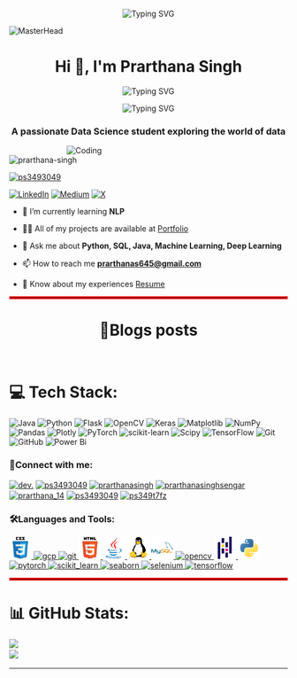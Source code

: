 
<p align="center">
  <img src="https://readme-typing-svg.herokuapp.com/?color=F7DF1E&width=500&height=50&lines=Hi+I'm+Prarthana!;A+Data+Science+Enthusiast;Love+Learning+AI+and+ML" alt="Typing SVG">
</p>


![MasterHead](https://camo.githubusercontent.com/37a4da575381e6eb7f937878b48ae504dbcd2ea0e8762cce1ff4936c9f8301dc/68747470733a2f2f692e70696e696d672e636f6d2f6f726967696e616c732f39652f30612f63382f39653061633832626331376666303037303864613662643039353933313737652e676966)
<h1 align="center">Hi 👋, I'm Prarthana Singh</h1>




<!--
<p align="center">
 //  First Typing Animation 
  <img src="https://readme-typing-svg.herokuapp.com/?lines=Hey+...+I'm+Prarthana+Singh;Welcome+to+my+GitHub+profile;Aspiring+Data+Scientist!;Exploring+new+tech+stacks!;Let's+code+together!&center=true&width=500&height=50&color=FF5733&vCenter=true&size=25" alt="Typing SVG">
</p>
-->
<!--
<p align="center"> 
                                // (sky blue color)
  <img src="https://readme-typing-svg.herokuapp.com/?lines=A+passionate+Data+Science+student+exploring+the+world+of+Data;&center=true&width=500&height=50&color=00BFFF&vCenter=true&size=25" alt="Typing SVG">
</p> 
-->
<!--
<p align="center">
  <!-- Second Typing Animation (Violet)
  <img src="https://readme-typing-svg.herokuapp.com/?lines=A+passionate+Data+Science+student+exploring+the+world+of+Data;&center=true&width=500&height=50&color=8A2BE2&vCenter=true&size=25" alt="Typing SVG">
</p>

-->


<p align="center">
  <!-- First Typing Animation (Light Red) -->
  <img src="https://readme-typing-svg.herokuapp.com/?lines=Hey+...+I'm+Prarthana+Singh;Welcome+to+my+GitHub+profile;Aspiring+Data+Scientist!;Exploring+new+tech+stacks!;Let's+code+together!&center=true&width=500&height=50&color=FF7F7F&vCenter=true&size=25" alt="Typing SVG">
</p>
<!--
<p align="center">
  <!-- Second Typing Animation (Blue) 
  <img src="https://readme-typing-svg.herokuapp.com/?lines=A+passionate+Data+Science+student+exploring+the+world+of+Data;&center=true&width=500&height=50&color=0000FF&vCenter=true&size=25" alt="Typing SVG">
</p>
-->

<p align="center">
  <!-- Second Typing Animation (Violet)-->
  <img src="https://readme-typing-svg.herokuapp.com/?lines=A+passionate+Data+Science+student+exploring+the+world+of+Data;&center=true&width=500&height=50&color=8A2BE2&vCenter=true&size=25" alt="Typing SVG">
</p>



<h3 align="center">A passionate Data Science student exploring the world of data</h3>


<img align="right" alt="Coding" width="400" src="https://miro.medium.com/v2/resize:fit:1310/1*f0VO7n7alyQ85pymIH6gyw.gif">

<p align="left"> <img src="https://komarev.com/ghpvc/?username=prarthana-singh&label=Profile%20views&color=0e75b6&style=flat" alt="prarthana-singh" /> </p>

<p align="left"> <a href="https://twitter.com/ps3493049" target="blank"><img src="https://img.shields.io/twitter/follow/ps3493049?logo=twitter&style=for-the-badge" alt="ps3493049" /></a> </p>

[![LinkedIn](https://img.shields.io/badge/LinkedIn-%230077B5.svg?logo=linkedin&logoColor=white)](https://linkedin.com/in/prarthanasingh) [![Medium](https://img.shields.io/badge/Medium-12100E?logo=medium&logoColor=white)](https://medium.com/@prarthanasingh) [![X](https://img.shields.io/badge/X-black.svg?logo=X&logoColor=white)](https://x.com/ps3493049) 


- 🌱 I’m currently learning **NLP**

- 👨‍💻 All of my projects are available at [Portfolio](https://prarthana-singh.github.io/myportfolio/)

- 💬 Ask me about **Python, SQL, Java, Machine Learning, Deep Learning**

- 📫 How to reach me **prarthanas645@gmail.com**

- 📄 Know about my experiences [Resume](https://drive.google.com/file/d/1cWNccHyeuQLrlUdbrWBp8IzjbgKB-j6q/view?usp=sharing)

<hr style="border:2px solid #f00">

<h1 align="center">📝Blogs posts</h1>

<br>
<!-- BLOG-POST-LIST:START -->
<!-- BLOG-POST-LIST:END -->


# 💻 Tech Stack:
![Java](https://img.shields.io/badge/java-%23ED8B00.svg?style=for-the-badge&logo=openjdk&logoColor=white) ![Python](https://img.shields.io/badge/python-3670A0?style=for-the-badge&logo=python&logoColor=ffdd54) ![Flask](https://img.shields.io/badge/flask-%23000.svg?style=for-the-badge&logo=flask&logoColor=white) ![OpenCV](https://img.shields.io/badge/opencv-%23white.svg?style=for-the-badge&logo=opencv&logoColor=white) ![Keras](https://img.shields.io/badge/Keras-%23D00000.svg?style=for-the-badge&logo=Keras&logoColor=white) ![Matplotlib](https://img.shields.io/badge/Matplotlib-%23ffffff.svg?style=for-the-badge&logo=Matplotlib&logoColor=black) ![NumPy](https://img.shields.io/badge/numpy-%23013243.svg?style=for-the-badge&logo=numpy&logoColor=white) ![Pandas](https://img.shields.io/badge/pandas-%23150458.svg?style=for-the-badge&logo=pandas&logoColor=white) ![Plotly](https://img.shields.io/badge/Plotly-%233F4F75.svg?style=for-the-badge&logo=plotly&logoColor=white) ![PyTorch](https://img.shields.io/badge/PyTorch-%23EE4C2C.svg?style=for-the-badge&logo=PyTorch&logoColor=white) ![scikit-learn](https://img.shields.io/badge/scikit--learn-%23F7931E.svg?style=for-the-badge&logo=scikit-learn&logoColor=white) ![Scipy](https://img.shields.io/badge/SciPy-%230C55A5.svg?style=for-the-badge&logo=scipy&logoColor=%white) ![TensorFlow](https://img.shields.io/badge/TensorFlow-%23FF6F00.svg?style=for-the-badge&logo=TensorFlow&logoColor=white) ![Git](https://img.shields.io/badge/git-%23F05033.svg?style=for-the-badge&logo=git&logoColor=white) ![GitHub](https://img.shields.io/badge/github-%23121011.svg?style=for-the-badge&logo=github&logoColor=white) ![Power Bi](https://img.shields.io/badge/power_bi-F2C811?style=for-the-badge&logo=powerbi&logoColor=black)


<h3 align="left">🔗Connect with me:</h3>
<p align="left">
<a href="https://dev.to/dev." target="blank"><img align="center" src="https://raw.githubusercontent.com/rahuldkjain/github-profile-readme-generator/master/src/images/icons/Social/devto.svg" alt="dev." height="30" width="40" /></a>
<a href="https://twitter.com/ps3493049" target="blank"><img align="center" src="https://raw.githubusercontent.com/rahuldkjain/github-profile-readme-generator/master/src/images/icons/Social/twitter.svg" alt="ps3493049" height="30" width="40" /></a>
<a href="https://linkedin.com/in/prarthanasingh" target="blank"><img align="center" src="https://raw.githubusercontent.com/rahuldkjain/github-profile-readme-generator/master/src/images/icons/Social/linked-in-alt.svg" alt="prarthanasingh" height="30" width="40" /></a>
<a href="https://kaggle.com/prarthanasinghsengar" target="blank"><img align="center" src="https://raw.githubusercontent.com/rahuldkjain/github-profile-readme-generator/master/src/images/icons/Social/kaggle.svg" alt="prarthanasinghsengar" height="30" width="40" /></a>
<a href="https://www.codechef.com/users/prarthana_14" target="blank"><img align="center" src="https://cdn.jsdelivr.net/npm/simple-icons@3.1.0/icons/codechef.svg" alt="prarthana_14" height="30" width="40" /></a>
<a href="https://www.leetcode.com/ps3493049" target="blank"><img align="center" src="https://raw.githubusercontent.com/rahuldkjain/github-profile-readme-generator/master/src/images/icons/Social/leet-code.svg" alt="ps3493049" height="30" width="40" /></a>
<a href="https://auth.geeksforgeeks.org/user/ps349t7fz" target="blank"><img align="center" src="https://raw.githubusercontent.com/rahuldkjain/github-profile-readme-generator/master/src/images/icons/Social/geeks-for-geeks.svg" alt="ps349t7fz" height="30" width="40" /></a>
</p>

<h3 align="left">🛠️Languages and Tools:</h3>
<p align="left"> <a href="https://www.w3schools.com/css/" target="_blank" rel="noreferrer"> <img src="https://raw.githubusercontent.com/devicons/devicon/master/icons/css3/css3-original-wordmark.svg" alt="css3" width="40" height="40"/> </a>  <a href="https://cloud.google.com" target="_blank" rel="noreferrer"> <img src="https://www.vectorlogo.zone/logos/google_cloud/google_cloud-icon.svg" alt="gcp" width="40" height="40"/> </a> <a href="https://git-scm.com/" target="_blank" rel="noreferrer"> <img src="https://www.vectorlogo.zone/logos/git-scm/git-scm-icon.svg" alt="git" width="40" height="40"/> </a> <a href="https://www.w3.org/html/" target="_blank" rel="noreferrer"> <img src="https://raw.githubusercontent.com/devicons/devicon/master/icons/html5/html5-original-wordmark.svg" alt="html5" width="40" height="40"/> </a> <a href="https://www.java.com" target="_blank" rel="noreferrer"> <img src="https://raw.githubusercontent.com/devicons/devicon/master/icons/java/java-original.svg" alt="java" width="40" height="40"/> </a> <a href="https://www.linux.org/" target="_blank" rel="noreferrer"> <img src="https://raw.githubusercontent.com/devicons/devicon/master/icons/linux/linux-original.svg" alt="linux" width="40" height="40"/> </a> <a href="https://www.mysql.com/" target="_blank" rel="noreferrer"> <img src="https://raw.githubusercontent.com/devicons/devicon/master/icons/mysql/mysql-original-wordmark.svg" alt="mysql" width="40" height="40"/> </a> <a href="https://opencv.org/" target="_blank" rel="noreferrer"> <img src="https://www.vectorlogo.zone/logos/opencv/opencv-icon.svg" alt="opencv" width="40" height="40"/> </a> <a href="https://pandas.pydata.org/" target="_blank" rel="noreferrer"> <img src="https://raw.githubusercontent.com/devicons/devicon/2ae2a900d2f041da66e950e4d48052658d850630/icons/pandas/pandas-original.svg" alt="pandas" width="40" height="40"/> </a> <a href="https://www.python.org" target="_blank" rel="noreferrer"> <img src="https://raw.githubusercontent.com/devicons/devicon/master/icons/python/python-original.svg" alt="python" width="40" height="40"/> </a> <a href="https://pytorch.org/" target="_blank" rel="noreferrer"> <img src="https://www.vectorlogo.zone/logos/pytorch/pytorch-icon.svg" alt="pytorch" width="40" height="40"/> </a> <a href="https://scikit-learn.org/" target="_blank" rel="noreferrer"> <img src="https://upload.wikimedia.org/wikipedia/commons/0/05/Scikit_learn_logo_small.svg" alt="scikit_learn" width="40" height="40"/> </a> <a href="https://seaborn.pydata.org/" target="_blank" rel="noreferrer"> <img src="https://seaborn.pydata.org/_images/logo-mark-lightbg.svg" alt="seaborn" width="40" height="40"/> </a> <a href="https://www.selenium.dev" target="_blank" rel="noreferrer"> <img src="https://raw.githubusercontent.com/detain/svg-logos/780f25886640cef088af994181646db2f6b1a3f8/svg/selenium-logo.svg" alt="selenium" width="40" height="40"/> </a> <a href="https://www.tensorflow.org" target="_blank" rel="noreferrer"> <img src="https://www.vectorlogo.zone/logos/tensorflow/tensorflow-icon.svg" alt="tensorflow" width="40" height="40"/> </a> </p>

<hr style="border:2px solid #f00">


# 📊 GitHub Stats:

![](https://github-readme-stats.vercel.app/api?username=Prarthana-Singh&theme=dark&hide_border=false&include_all_commits=false&count_private=false)<br/>
![](https://github-readme-stats.vercel.app/api/top-langs/?username=Prarthana-Singh&theme=dark&hide_border=false&include_all_commits=false&count_private=false&layout=compact)

---

<!-- Proudly created with GPRM ( https://gprm.itsvg.in ) -->
